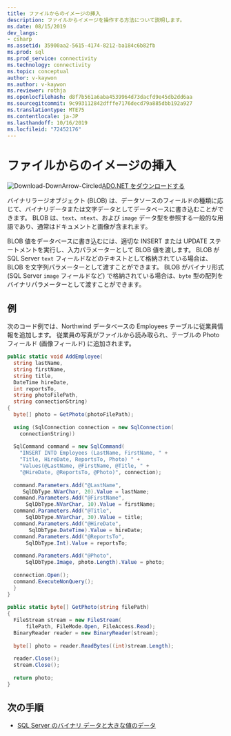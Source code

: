 ```yaml
---
title: ファイルからのイメージの挿入
description: ファイルからイメージを操作する方法について説明します。
ms.date: 08/15/2019
dev_langs:
- csharp
ms.assetid: 35900aa2-5615-4174-8212-ba184c6b82fb
ms.prod: sql
ms.prod_service: connectivity
ms.technology: connectivity
ms.topic: conceptual
author: v-kaywon
ms.author: v-kaywon
ms.reviewer: rothja
ms.openlocfilehash: d8f7b561a6aba4539964d73dacfd9e45db2dd6aa
ms.sourcegitcommit: 9c993112842dfffe7176decd79a885dbb192a927
ms.translationtype: MTE75
ms.contentlocale: ja-JP
ms.lasthandoff: 10/16/2019
ms.locfileid: "72452176"
---
```

# <a name="inserting-an-image-from-a-file"></a>ファイルからのイメージの挿入

![Download-DownArrow-Circled](../../../ssdt/media/download.png)[ADO.NET をダウンロードする](../../sql-connection-libraries.md#anchor-20-drivers-relational-access)

バイナリラージオブジェクト (BLOB) は、データソースのフィールドの種類に応じて、バイナリデータまたは文字データとしてデータベースに書き込むことができます。 BLOB は、`text`、`ntext`、および `image` データ型を参照する一般的な用語であり、通常はドキュメントと画像が含まれます。  
  
BLOB 値をデータベースに書き込むには、適切な INSERT または UPDATE ステートメントを実行し、入力パラメーターとして BLOB 値を渡します。 BLOB が SQL Server `text` フィールドなどのテキストとして格納されている場合は、BLOB を文字列パラメーターとして渡すことができます。 BLOB がバイナリ形式 (SQL Server `image` フィールドなど) で格納されている場合は、`byte` 型の配列をバイナリパラメーターとして渡すことができます。
  
## <a name="example"></a>例  
次のコード例では、Northwind データベースの Employees テーブルに従業員情報を追加します。 従業員の写真がファイルから読み取られ、テーブルの Photo フィールド (画像フィールド) に追加されます。  
  
```csharp  
public static void AddEmployee(  
  string lastName,   
  string firstName,   
  string title,   
  DateTime hireDate,   
  int reportsTo,   
  string photoFilePath,   
  string connectionString)  
{  
  byte[] photo = GetPhoto(photoFilePath);  
  
  using (SqlConnection connection = new SqlConnection(  
    connectionString))  
  
  SqlCommand command = new SqlCommand(  
    "INSERT INTO Employees (LastName, FirstName, " +  
    "Title, HireDate, ReportsTo, Photo) " +  
    "Values(@LastName, @FirstName, @Title, " +  
    "@HireDate, @ReportsTo, @Photo)", connection);   
  
  command.Parameters.Add("@LastName",    
     SqlDbType.NVarChar, 20).Value = lastName;  
  command.Parameters.Add("@FirstName",   
      SqlDbType.NVarChar, 10).Value = firstName;  
  command.Parameters.Add("@Title",       
      SqlDbType.NVarChar, 30).Value = title;  
  command.Parameters.Add("@HireDate",   
       SqlDbType.DateTime).Value = hireDate;  
  command.Parameters.Add("@ReportsTo",   
      SqlDbType.Int).Value = reportsTo;  
  
  command.Parameters.Add("@Photo",  
      SqlDbType.Image, photo.Length).Value = photo;  
  
  connection.Open();  
  command.ExecuteNonQuery();  
  }  
}  
  
public static byte[] GetPhoto(string filePath)  
{  
  FileStream stream = new FileStream(  
      filePath, FileMode.Open, FileAccess.Read);  
  BinaryReader reader = new BinaryReader(stream);  
  
  byte[] photo = reader.ReadBytes((int)stream.Length);  
  
  reader.Close();  
  stream.Close();  
  
  return photo;  
}  
```  
  
## <a name="next-steps"></a>次の手順
- [SQL Server のバイナリ データと大きな値のデータ](sql-server-binary-large-value-data.md)
